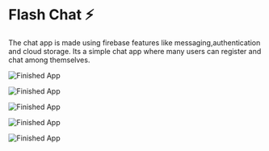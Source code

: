 

# Flash Chat ⚡️

The chat app is made using firebase features like messaging,authentication and cloud storage. Its a simple chat app where many users can register and chat among themselves.

![Finished App](https://github.com/vaibhavkatiyar/images/blob/main/WhatsApp%20Image%202021-06-26%20at%205.25.01%20PM%20(3).jpeg)

![Finished App](https://github.com/vaibhavkatiyar/images/blob/main/WhatsApp%20Image%202021-06-26%20at%205.25.01%20PM%20(2).jpeg)

![Finished App](https://github.com/vaibhavkatiyar/images/blob/main/WhatsApp%20Image%202021-06-26%20at%205.25.01%20PM%20(1).jpeg)

![Finished App](https://github.com/vaibhavkatiyar/images/blob/main/WhatsApp%20Image%202021-06-26%20at%205.25.01%20PM.jpeg)

![Finished App](https://github.com/vaibhavkatiyar/images/blob/main/WhatsApp%20Image%202021-06-26%20at%205.25.00%20PM.jpeg)


